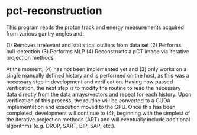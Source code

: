 pct-reconstruction
==================
This program reads the proton track and energy measurements acquired from various gantry angles and:

(1) Removes irrelevant and statistical outliers from data set
(2) Performs hull-detection
(3) Performs MLP
(4) Reconstructs a pCT image via iterative projection methods

At the moment, (4) has not been implemented yet and (3) only works on a single manually defined history and is performed on the host, as this was a necessary step in development and verification.  Having now passed verification, the next step is to modify the routine to read the necessary data directly from the data arrays/vectors and repeat for each history.  Upon verification of this process, the routine will be converted to a CUDA implementation and execution moved to the GPU.  Once this has been completed, development will continue to (4), beginning with the simplest of the iterative projection methods (ART) and will eventually include additional algorithms (e.g. DROP, SART, BIP, SAP, etc.).
